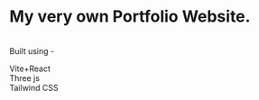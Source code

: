 <h1>My very own Portfolio Website.</h1> 
<br/>
Built using - <br/> 

 Vite+React <br/>
 Three js <br/>
 Tailwind CSS
